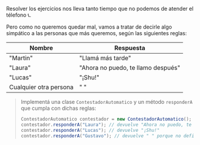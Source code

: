 Resolver los ejercicios nos lleva tanto tiempo que no podemos de atender el télefono :telephone_receiver:.

Pero como no queremos quedar mal, vamos a tratar de decirle algo simpático a las personas que más queremos, según las siguientes reglas:

<table class="table table-bordered table-striped">
  <thead>
    <tr>
      <th>Nombre</th>
      <th>Respuesta</th>
    </tr>
  </thead>
  <tbody>
    <tr>
      <td>"Martin"</td>
      <td>"Llamá más tarde"</td>
    </tr>
    <tr>
      <td>"Laura"</td>
      <td>"Ahora no puedo, te llamo después"</td>
    </tr>
    <tr>
      <td>"Lucas"</td>
      <td>"¡Shu!"</td>
    </tr>
    <tr>
      <td>Cualquier otra persona</td>
      <td>" "</td>
    </tr>
  </tbody>
</table>

> Implementá una clase `ContestadorAutomatico` y un método `responderA` que cumpla con dichas reglas: 
> 
> ```java
> ContestadorAutomatico contestador = new ContestadorAutomatico();
> contestador.responderA("Laura"); // devuelve "Ahora no puedo, te llamo después"
> contestador.responderA("Lucas"); // devuelve "¡Shu!"
> contestador.responderA("Gustavo"); // devuelve " " porque no definimos ningún mensaje para él
> ```
> 

